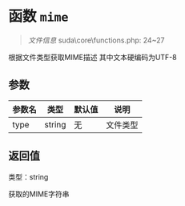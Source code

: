 # 函数 `mime`

> *文件信息* suda\core\functions.php: 24~27

根据文件类型获取MIME描述
其中文本硬编码为UTF-8


## 参数


| 参数名 | 类型 | 默认值 | 说明 |
|--------|-----|-------|-------|
| type |  string | 无 |  文件类型 |



## 返回值

类型：string

 获取的MIME字符串

